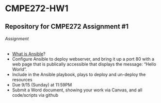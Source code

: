 # CMPE272-HW1

## Repository for CMPE272 Assignment #1

###### Assignment
- [What is Ansible](https://www.ansible.com/resources/videos/quick-start-video)?
- Configure Ansible to deploy webserver, and bring it up a port 80 with a web page that is publically accessible that displays the message: “Hello World”.
- Include in the Ansible playbook, plays to deploy and un-deploy the resources
- Due 9/15 (Sunday) at 11:59PM
- Submit a Word document, showing your work via Canvas, and all code/scripts via github

